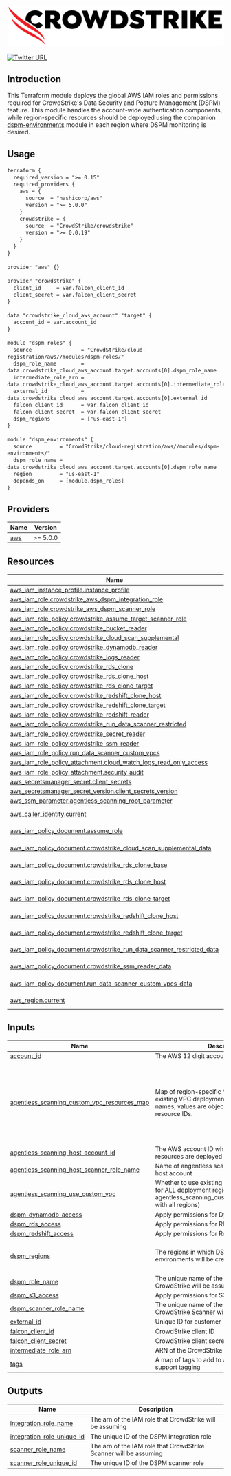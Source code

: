 <!-- BEGIN_TF_DOCS -->
![CrowdStrike DSPM resources terraform module](https://raw.githubusercontent.com/CrowdStrike/falconpy/main/docs/asset/cs-logo.png)

[![Twitter URL](https://img.shields.io/twitter/url?label=Follow%20%40CrowdStrike&style=social&url=https%3A%2F%2Ftwitter.com%2FCrowdStrike)](https://twitter.com/CrowdStrike)<br/>

## Introduction

This Terraform module deploys the global AWS IAM roles and permissions required for CrowdStrike's Data Security and Posture Management (DSPM) feature. This module handles the account-wide authentication components, while region-specific resources should be deployed using the companion [dspm-environments](../dspm-environments/) module in each region where DSPM monitoring is desired.

## Usage

```hcl
terraform {
  required_version = ">= 0.15"
  required_providers {
    aws = {
      source  = "hashicorp/aws"
      version = ">= 5.0.0"
    }
    crowdstrike = {
      source  = "CrowdStrike/crowdstrike"
      version = ">= 0.0.19"
    }
  }
}

provider "aws" {}

provider "crowdstrike" {
  client_id     = var.falcon_client_id
  client_secret = var.falcon_client_secret
}

data "crowdstrike_cloud_aws_account" "target" {
  account_id = var.account_id
}

module "dspm_roles" {
  source                = "CrowdStrike/cloud-registration/aws//modules/dspm-roles/"
  dspm_role_name        = data.crowdstrike_cloud_aws_account.target.accounts[0].dspm_role_name
  intermediate_role_arn = data.crowdstrike_cloud_aws_account.target.accounts[0].intermediate_role_arn
  external_id           = data.crowdstrike_cloud_aws_account.target.accounts[0].external_id
  falcon_client_id      = var.falcon_client_id
  falcon_client_secret  = var.falcon_client_secret
  dspm_regions          = ["us-east-1"]
}

module "dspm_environments" {
  source         = "CrowdStrike/cloud-registration/aws//modules/dspm-environments/"
  dspm_role_name = data.crowdstrike_cloud_aws_account.target.accounts[0].dspm_role_name
  region         = "us-east-1"
  depends_on     = [module.dspm_roles]
}
```

## Providers

| Name | Version |
|------|---------|
| <a name="provider_aws"></a> [aws](#provider\_aws) | >= 5.0.0 |
## Resources

| Name | Type |
|------|------|
| [aws_iam_instance_profile.instance_profile](https://registry.terraform.io/providers/hashicorp/aws/latest/docs/resources/iam_instance_profile) | resource |
| [aws_iam_role.crowdstrike_aws_dspm_integration_role](https://registry.terraform.io/providers/hashicorp/aws/latest/docs/resources/iam_role) | resource |
| [aws_iam_role.crowdstrike_aws_dspm_scanner_role](https://registry.terraform.io/providers/hashicorp/aws/latest/docs/resources/iam_role) | resource |
| [aws_iam_role_policy.crowdstrike_assume_target_scanner_role](https://registry.terraform.io/providers/hashicorp/aws/latest/docs/resources/iam_role_policy) | resource |
| [aws_iam_role_policy.crowdstrike_bucket_reader](https://registry.terraform.io/providers/hashicorp/aws/latest/docs/resources/iam_role_policy) | resource |
| [aws_iam_role_policy.crowdstrike_cloud_scan_supplemental](https://registry.terraform.io/providers/hashicorp/aws/latest/docs/resources/iam_role_policy) | resource |
| [aws_iam_role_policy.crowdstrike_dynamodb_reader](https://registry.terraform.io/providers/hashicorp/aws/latest/docs/resources/iam_role_policy) | resource |
| [aws_iam_role_policy.crowdstrike_logs_reader](https://registry.terraform.io/providers/hashicorp/aws/latest/docs/resources/iam_role_policy) | resource |
| [aws_iam_role_policy.crowdstrike_rds_clone](https://registry.terraform.io/providers/hashicorp/aws/latest/docs/resources/iam_role_policy) | resource |
| [aws_iam_role_policy.crowdstrike_rds_clone_host](https://registry.terraform.io/providers/hashicorp/aws/latest/docs/resources/iam_role_policy) | resource |
| [aws_iam_role_policy.crowdstrike_rds_clone_target](https://registry.terraform.io/providers/hashicorp/aws/latest/docs/resources/iam_role_policy) | resource |
| [aws_iam_role_policy.crowdstrike_redshift_clone_host](https://registry.terraform.io/providers/hashicorp/aws/latest/docs/resources/iam_role_policy) | resource |
| [aws_iam_role_policy.crowdstrike_redshift_clone_target](https://registry.terraform.io/providers/hashicorp/aws/latest/docs/resources/iam_role_policy) | resource |
| [aws_iam_role_policy.crowdstrike_redshift_reader](https://registry.terraform.io/providers/hashicorp/aws/latest/docs/resources/iam_role_policy) | resource |
| [aws_iam_role_policy.crowdstrike_run_data_scanner_restricted](https://registry.terraform.io/providers/hashicorp/aws/latest/docs/resources/iam_role_policy) | resource |
| [aws_iam_role_policy.crowdstrike_secret_reader](https://registry.terraform.io/providers/hashicorp/aws/latest/docs/resources/iam_role_policy) | resource |
| [aws_iam_role_policy.crowdstrike_ssm_reader](https://registry.terraform.io/providers/hashicorp/aws/latest/docs/resources/iam_role_policy) | resource |
| [aws_iam_role_policy.run_data_scanner_custom_vpcs](https://registry.terraform.io/providers/hashicorp/aws/latest/docs/resources/iam_role_policy) | resource |
| [aws_iam_role_policy_attachment.cloud_watch_logs_read_only_access](https://registry.terraform.io/providers/hashicorp/aws/latest/docs/resources/iam_role_policy_attachment) | resource |
| [aws_iam_role_policy_attachment.security_audit](https://registry.terraform.io/providers/hashicorp/aws/latest/docs/resources/iam_role_policy_attachment) | resource |
| [aws_secretsmanager_secret.client_secrets](https://registry.terraform.io/providers/hashicorp/aws/latest/docs/resources/secretsmanager_secret) | resource |
| [aws_secretsmanager_secret_version.client_secrets_version](https://registry.terraform.io/providers/hashicorp/aws/latest/docs/resources/secretsmanager_secret_version) | resource |
| [aws_ssm_parameter.agentless_scanning_root_parameter](https://registry.terraform.io/providers/hashicorp/aws/latest/docs/resources/ssm_parameter) | resource |
| [aws_caller_identity.current](https://registry.terraform.io/providers/hashicorp/aws/latest/docs/data-sources/caller_identity) | data source |
| [aws_iam_policy_document.assume_role](https://registry.terraform.io/providers/hashicorp/aws/latest/docs/data-sources/iam_policy_document) | data source |
| [aws_iam_policy_document.crowdstrike_cloud_scan_supplemental_data](https://registry.terraform.io/providers/hashicorp/aws/latest/docs/data-sources/iam_policy_document) | data source |
| [aws_iam_policy_document.crowdstrike_rds_clone_base](https://registry.terraform.io/providers/hashicorp/aws/latest/docs/data-sources/iam_policy_document) | data source |
| [aws_iam_policy_document.crowdstrike_rds_clone_host](https://registry.terraform.io/providers/hashicorp/aws/latest/docs/data-sources/iam_policy_document) | data source |
| [aws_iam_policy_document.crowdstrike_rds_clone_target](https://registry.terraform.io/providers/hashicorp/aws/latest/docs/data-sources/iam_policy_document) | data source |
| [aws_iam_policy_document.crowdstrike_redshift_clone_host](https://registry.terraform.io/providers/hashicorp/aws/latest/docs/data-sources/iam_policy_document) | data source |
| [aws_iam_policy_document.crowdstrike_redshift_clone_target](https://registry.terraform.io/providers/hashicorp/aws/latest/docs/data-sources/iam_policy_document) | data source |
| [aws_iam_policy_document.crowdstrike_run_data_scanner_restricted_data](https://registry.terraform.io/providers/hashicorp/aws/latest/docs/data-sources/iam_policy_document) | data source |
| [aws_iam_policy_document.crowdstrike_ssm_reader_data](https://registry.terraform.io/providers/hashicorp/aws/latest/docs/data-sources/iam_policy_document) | data source |
| [aws_iam_policy_document.run_data_scanner_custom_vpcs_data](https://registry.terraform.io/providers/hashicorp/aws/latest/docs/data-sources/iam_policy_document) | data source |
| [aws_region.current](https://registry.terraform.io/providers/hashicorp/aws/latest/docs/data-sources/region) | data source |
## Inputs

| Name | Description | Type | Default | Required |
|------|-------------|------|---------|:--------:|
| <a name="input_account_id"></a> [account\_id](#input\_account\_id) | The AWS 12 digit account ID | `string` | `""` | no |
| <a name="input_agentless_scanning_custom_vpc_resources_map"></a> [agentless\_scanning\_custom\_vpc\_resources\_map](#input\_agentless\_scanning\_custom\_vpc\_resources\_map) | Map of region-specific VPC resources for existing VPC deployment. Keys are region names, values are objects containing VPC resource IDs. | <pre>map(object({<br/>    vpc            = string<br/>    scanner_subnet = string<br/>    scanner_sg     = string<br/>    db_subnet_a    = string<br/>    db_subnet_b    = string<br/>    db_sg          = string<br/>  }))</pre> | `{}` | no |
| <a name="input_agentless_scanning_host_account_id"></a> [agentless\_scanning\_host\_account\_id](#input\_agentless\_scanning\_host\_account\_id) | The AWS account ID where DSPM host resources are deployed | `string` | `""` | no |
| <a name="input_agentless_scanning_host_scanner_role_name"></a> [agentless\_scanning\_host\_scanner\_role\_name](#input\_agentless\_scanning\_host\_scanner\_role\_name) | Name of angentless scanning scanner role in host account | `string` | `"CrowdStrikeDSPMScannerRole"` | no |
| <a name="input_agentless_scanning_use_custom_vpc"></a> [agentless\_scanning\_use\_custom\_vpc](#input\_agentless\_scanning\_use\_custom\_vpc) | Whether to use existing custom VPC resources for ALL deployment regions (requires agentless\_scanning\_custom\_vpc\_resources\_map with all regions) | `bool` | `false` | no |
| <a name="input_dspm_dynamodb_access"></a> [dspm\_dynamodb\_access](#input\_dspm\_dynamodb\_access) | Apply permissions for DynamoDB table scanning | `bool` | `true` | no |
| <a name="input_dspm_rds_access"></a> [dspm\_rds\_access](#input\_dspm\_rds\_access) | Apply permissions for RDS instance scanning | `bool` | `true` | no |
| <a name="input_dspm_redshift_access"></a> [dspm\_redshift\_access](#input\_dspm\_redshift\_access) | Apply permissions for Redshift cluster scanning | `bool` | `true` | no |
| <a name="input_dspm_regions"></a> [dspm\_regions](#input\_dspm\_regions) | The regions in which DSPM scanning environments will be created | `list(string)` | <pre>[<br/>  "us-east-1"<br/>]</pre> | no |
| <a name="input_dspm_role_name"></a> [dspm\_role\_name](#input\_dspm\_role\_name) | The unique name of the IAM role that CrowdStrike will be assuming | `string` | `"CrowdStrikeDSPMIntegrationRole"` | no |
| <a name="input_dspm_s3_access"></a> [dspm\_s3\_access](#input\_dspm\_s3\_access) | Apply permissions for S3 bucket scanning | `bool` | `true` | no |
| <a name="input_dspm_scanner_role_name"></a> [dspm\_scanner\_role\_name](#input\_dspm\_scanner\_role\_name) | The unique name of the IAM role that CrowdStrike Scanner will be assuming | `string` | `"CrowdStrikeDSPMScannerRole"` | no |
| <a name="input_external_id"></a> [external\_id](#input\_external\_id) | Unique ID for customer | `string` | n/a | yes |
| <a name="input_falcon_client_id"></a> [falcon\_client\_id](#input\_falcon\_client\_id) | CrowdStrike client ID | `string` | n/a | yes |
| <a name="input_falcon_client_secret"></a> [falcon\_client\_secret](#input\_falcon\_client\_secret) | CrowdStrike client secret | `string` | n/a | yes |
| <a name="input_intermediate_role_arn"></a> [intermediate\_role\_arn](#input\_intermediate\_role\_arn) | ARN of the CrowdStrike assuming role | `string` | n/a | yes |
| <a name="input_tags"></a> [tags](#input\_tags) | A map of tags to add to all resources that support tagging | `map(string)` | `{}` | no |
## Outputs

| Name | Description |
|------|-------------|
| <a name="output_integration_role_name"></a> [integration\_role\_name](#output\_integration\_role\_name) | The arn of the IAM role that CrowdStrike will be assuming |
| <a name="output_integration_role_unique_id"></a> [integration\_role\_unique\_id](#output\_integration\_role\_unique\_id) | The unique ID of the DSPM integration role |
| <a name="output_scanner_role_name"></a> [scanner\_role\_name](#output\_scanner\_role\_name) | The arn of the IAM role that CrowdStrike Scanner will be assuming |
| <a name="output_scanner_role_unique_id"></a> [scanner\_role\_unique\_id](#output\_scanner\_role\_unique\_id) | The unique ID of the DSPM scanner role |
<!-- END_TF_DOCS -->

